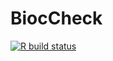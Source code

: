BiocCheck
=========

[![R build status](https://github.com/Bioconductor/BiocCheck/workflows/R-CMD-check-bioc/badge.svg)](https://github.com/Bioconductor/BiocCheck/actions)
